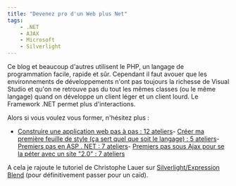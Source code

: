 ```yaml
---
title: "Devenez pro d'un Web plus Net"
tags:
    - .NET
    - AJAX
    - Microsoft
    - Silverlight
---
```


Ce blog et beaucoup d'autres utilisent le PHP, un langage de programmation facile, rapide et s&#xFB;r. Cependant il faut avouer que les environnements de développements n'ont pas toujours la richesse de Visual Studio et qu'on ne retrouve pas du tout les mêmes classes (ou le même langage) quand on développe un client léger et un client lourd. Le Framework .NET permet plus d'interactions.</p>

Alors si vous voulez vous former, n'hésitez plus :

- [Construire une application web pas à pas : 12 ateliers](http://msdn.microsoft.com/en-us/aa336522)- [Créer ma première feuille de style (ça sert quel que soit le langage) : 5 ateliers](http://msdn.microsoft.com/en-us/aa336522)- [Premiers pas en ASP . NET : 7 ateliers](http://msdn.microsoft.com/en-us/aa336522)- [Premiers pas sous Ajax pour se la péter avec un site &quot;2.0&quot; : 7 ateliers](http://msdn.microsoft.com/en-us/aa336522)

A cela je rajoute le tutoriel de Christophe Lauer sur [Silverlight/Expression Blend](http://blogs.msdn.com/b/clauer/archive/2007/09/18/mon-tutoriel-expression-blend-et-silverlight-1-0-en-avant-premi-re.aspx) (pour définitivement passer pour un ca&#xEF;d).
